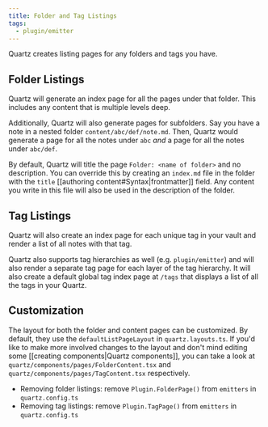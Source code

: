 ```yaml
---
title: Folder and Tag Listings
tags:
  - plugin/emitter
---
```


Quartz creates listing pages for any folders and tags you have.

## Folder Listings

Quartz will generate an index page for all the pages under that folder. This includes any content that is multiple levels deep.

Additionally, Quartz will also generate pages for subfolders. Say you have a note in a nested folder `content/abc/def/note.md`. Then, Quartz would generate a page for all the notes under `abc` _and_ a page for all the notes under `abc/def`.

By default, Quartz will title the page `Folder: <name of folder>` and no description. You can override this by creating an `index.md` file in the folder with the `title` [[authoring content#Syntax|frontmatter]] field. Any content you write in this file will also be used in the description of the folder.

## Tag Listings

Quartz will also create an index page for each unique tag in your vault and render a list of all notes with that tag.

Quartz also supports tag hierarchies as well (e.g. `plugin/emitter`) and will also render a separate tag page for each layer of the tag hierarchy. It will also create a default global tag index page at `/tags` that displays a list of all the tags in your Quartz.

## Customization

The layout for both the folder and content pages can be customized. By default, they use the `defaultListPageLayout` in `quartz.layouts.ts`. If you'd like to make more involved changes to the layout and don't mind editing some [[creating components|Quartz components]], you can take a look at `quartz/components/pages/FolderContent.tsx` and `quartz/components/pages/TagContent.tsx` respectively.

- Removing folder listings: remove `Plugin.FolderPage()` from `emitters` in `quartz.config.ts`
- Removing tag listings: remove `Plugin.TagPage()` from `emitters` in `quartz.config.ts`
